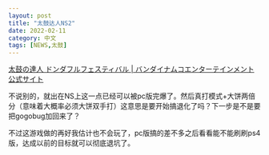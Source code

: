 ```yaml
---
layout: post
title: "太鼓达人NS2"
date: 2022-02-11
category: 中文
tags: [NEWS,太鼓]
---
```


[太鼓の達人 ドンダフルフェスティバル | バンダイナムコエンターテインメント公式サイト](https://dondafulfestival-20th.taiko-ch.net/)

不说别的，就出在NS上这一点已经可以被pc版完爆了。然后真打模式+大饼两倍分（意味着大概率必须大饼双手打）这意思是要开始搞退化了吗？下一步是不是要把gogobug加回来了？

不过这游戏做的再好我估计也不会玩了，pc版搞的差不多之后看看能不能刷刷ps4版，达成以前的目标就可以彻底退坑了。